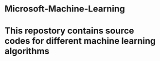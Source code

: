# Microsoft-Machine-Learning
# This repostory contains source codes for different machine learning algorithms
